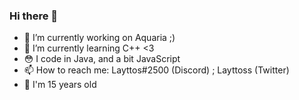 ### Hi there 👋

- 🔭 I’m currently working on Aquaria ;)
- 🌱 I’m currently learning C++ <3
- 😳 I code in Java, and a bit JavaScript
- 📫 How to reach me: Layttos#2500 (Discord) ; Layttoss (Twitter)
- 🧑 I'm 15 years old


<!--
**Layttos/Layttos** is a ✨ _special_ ✨ repository because its `README.md` (this file) appears on your GitHub profile.

Here are some ideas to get you started:

- 🔭 I’m currently working on ...
- 🌱 I’m currently learning ...
- 👯 I’m looking to collaborate on ...
- 🤔 I’m looking for help with ...
- 💬 Ask me about ...
- 📫 How to reach me: ...
- 😄 Pronouns: ...
- ⚡ Fun fact: ...
-->
